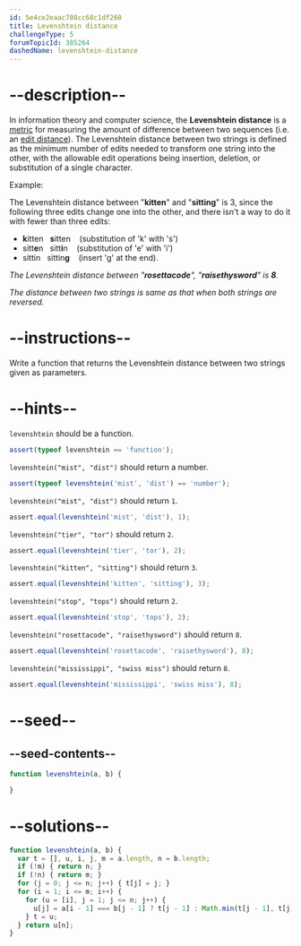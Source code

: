 ```yaml
---
id: 5e4ce2eaac708cc68c1df260
title: Levenshtein distance
challengeType: 5
forumTopicId: 385264
dashedName: levenshtein-distance
---
```


# --description--

In information theory and computer science, the **Levenshtein distance** is a [metric](<https://en.wikipedia.org/wiki/string metric>) for measuring the amount of difference between two sequences (i.e. an [edit distance](<https://en.wikipedia.org/wiki/edit distance>)). The Levenshtein distance between two strings is defined as the minimum number of edits needed to transform one string into the other, with the allowable edit operations being insertion, deletion, or substitution of a single character.

Example:

The Levenshtein distance between "**kitten**" and "**sitting**" is 3, since the following three edits change one into the other, and there isn't a way to do it with fewer than three edits:

<ul>
  <li><strong>k</strong>itten   <strong>s</strong>itten    (substitution of 'k' with 's')</li>
  <li>sitt<strong>e</strong>n   sitt<strong>i</strong>n    (substitution of 'e' with 'i')</li>
  <li>sittin   sittin<strong>g</strong>    (insert 'g' at the end).</li>
</ul>

*The Levenshtein distance between "**rosettacode**", "**raisethysword**" is **8**.*

*The distance between two strings is same as that when both strings are reversed.*

# --instructions--

Write a function that returns the Levenshtein distance between two strings given as parameters.

# --hints--

`levenshtein` should be a function.

```js
assert(typeof levenshtein == 'function');
```

`levenshtein("mist", "dist")` should return a number.

```js
assert(typeof levenshtein('mist', 'dist') == 'number');
```

`levenshtein("mist", "dist")` should return `1`.

```js
assert.equal(levenshtein('mist', 'dist'), 1);
```

`levenshtein("tier", "tor")` should return `2`.

```js
assert.equal(levenshtein('tier', 'tor'), 2);
```

`levenshtein("kitten", "sitting")` should return `3`.

```js
assert.equal(levenshtein('kitten', 'sitting'), 3);
```

`levenshtein("stop", "tops")` should return `2`.

```js
assert.equal(levenshtein('stop', 'tops'), 2);
```

`levenshtein("rosettacode", "raisethysword")` should return `8`.

```js
assert.equal(levenshtein('rosettacode', 'raisethysword'), 8);
```

`levenshtein("mississippi", "swiss miss")` should return `8`.

```js
assert.equal(levenshtein('mississippi', 'swiss miss'), 8);
```

# --seed--

## --seed-contents--

```js
function levenshtein(a, b) {

}
```

# --solutions--

```js
function levenshtein(a, b) {
  var t = [], u, i, j, m = a.length, n = b.length;
  if (!m) { return n; }
  if (!n) { return m; }
  for (j = 0; j <= n; j++) { t[j] = j; }
  for (i = 1; i <= m; i++) {
    for (u = [i], j = 1; j <= n; j++) {
      u[j] = a[i - 1] === b[j - 1] ? t[j - 1] : Math.min(t[j - 1], t[j], u[j - 1]) + 1;
    } t = u;
  } return u[n];
}
```
